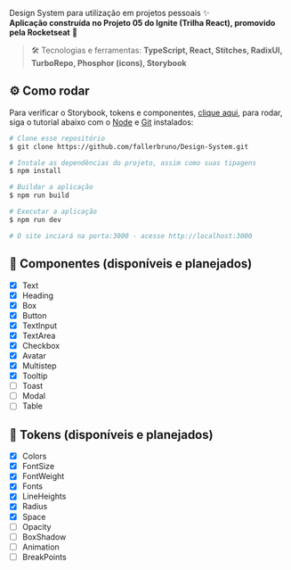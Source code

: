 Design System para utilização em projetos pessoais :sparkles: <br>
**Aplicação construída no Projeto 05 do Ignite (Trilha React), promovido pela Rocketseat** 🚀

> :hammer_and_wrench: Tecnologias e ferramentas: **TypeScript, React, Stitches, RadixUI, TurboRepo, Phosphor (icons), Storybook**

## :gear: Como rodar

Para verificar o Storybook, tokens e componentes, [clique aqui](https://fallerbruno.github.io/Design-System/?path=/docs/home--docs), para rodar, siga o tutorial abaixo com o [Node](https://nodejs.org/en/) e [Git](https://git-scm.com/) instalados:

```bash
# Clone esse repositório
$ git clone https://github.com/fallerbruno/Design-System.git

# Instale as dependências do projeto, assim como suas tipagens
$ npm install

# Buildar a aplicação
$ npm run build

# Executar a aplicação
$ npm run dev

# O site inciará na porta:3000 - acesse http://localhost:3000
```

## 🧩 Componentes (disponíveis e planejados)

- [x] Text
- [x] Heading
- [x] Box
- [x] Button
- [x] TextInput
- [x] TextArea
- [x] Checkbox
- [x] Avatar
- [x] Multistep
- [x] Tooltip
- [ ] Toast
- [ ] Modal
- [ ] Table

## 🧩 Tokens (disponíveis e planejados)

- [x] Colors
- [x] FontSize
- [x] FontWeight
- [x] Fonts
- [x] LineHeights
- [x] Radius
- [x] Space
- [ ] Opacity
- [ ] BoxShadow
- [ ] Animation
- [ ] BreakPoints

<br>
